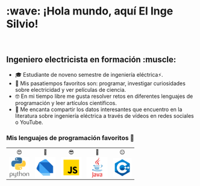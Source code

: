 <h1 align="left"> :wave: ¡Hola mundo, aquí El Inge Silvio!</h1>
<br>
<h2 align="left">Ingeniero electricista en formación :muscle:</h2>

- 🎓 Estudiante de noveno semestre de ingeniería eléctrica⚡.
- 🧠 Mis pasatiempos favoritos son: programar, investigar curiosidades sobre electricidad y ver películas de ciencia.
- 🤓 En mi tiempo libre me gusta resolver retos en diferentes lenguajes de programación y leer artículos científicos.
- 📝 Me encanta compartir los datos interesantes que encuentro en la literatura sobre ingeniería eléctrica a través de vídeos en redes sociales o YouTube.


<h3 align="left">Mis lenguajes de programación favoritos 💙</h3>

<table>
    <tr>
        <td align="center">😍</td>
        <td align="center">🤩</td>
        <td align="center">😎</td>
        <td align="center">🤨</td>
        <td align="center">😐</td>
    </tr>
    <tr>
        <td align="center"><img src="icons/python.png" alt="python" width="55" height="55" align="middle" /></td>
        <td align="center"><img src="icons/dart.png" alt="dart" width="55" height="55" align="middle" /></td>
        <td align="center"><img src="icons/js.png" alt="javascript" width="55" height="55" align="middle" /></td>
        <td align="center"><img src="icons/java.png" alt="java" width="55" height="55" align="middle" /></td>
        <td align="center"><img src="icons/cpp.png" alt="cpp" width="50" height="50" align="middle" /></td>
    </tr>
</table>
